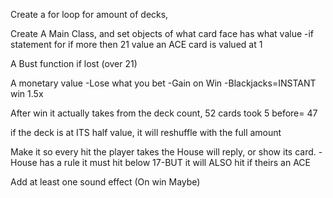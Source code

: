 Create a for loop for amount of decks,

Create A Main Class, and set objects of what card face has what value
-if statement for if more then 21 value an ACE card is valued at 1


A Bust function if lost (over 21)

A monetary value
-Lose what you bet
-Gain on Win
-Blackjacks=INSTANT win 1.5x 


After win it actually takes from the deck count, 52 cards took 5 before= 47



if the deck is at ITS half value, it will reshuffle with the full amount



Make it so every hit the player takes the House will reply, or show its card.
-House has a rule it must hit below 17-BUT it will ALSO hit if theirs an ACE













Add at least one sound effect (On win Maybe)
